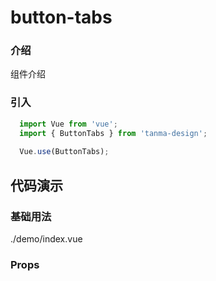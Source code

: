 # button-tabs

### 介绍

组件介绍

### 引入

```js
  import Vue from 'vue';
  import { ButtonTabs } from 'tanma-design';
  
  Vue.use(ButtonTabs);
```

## 代码演示

### 基础用法

<demo-code>./demo/index.vue</demo-code>

### Props